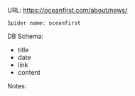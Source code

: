 URL: https://oceanfirst.com/about/news/

    Spider name: oceanfirst

DB Schema:
- title
- date
- link
- content

Notes: